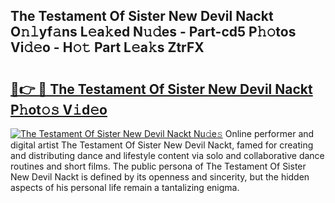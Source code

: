 ## The Testament Of Sister New Devil Nackt O𝚗𝚕yf𝚊ns L𝚎a𝚔ed N𝚞𝚍es - Part-cd5 P𝚑𝚘tos Vi𝚍𝚎o - H𝚘𝚝 Part L𝚎a𝚔s ZtrFX

# <h2><a href="http://kfdqen7.oniu.top/?m=The+Testament+Of+Sister+New+Devil+Nackt">🔗👉 🔴 The Testament Of Sister New Devil Nackt P𝚑ot𝚘𝚜 V𝚒d𝚎o</a></h2>

[![The Testament Of Sister New Devil Nackt Nu𝚍e𝚜](https://i.imgur.com/0qMVB7G.gif)](http://kfdqen7.oniu.top/?m=The+Testament+Of+Sister+New+Devil+Nackt)
Online performer and digital artist The Testament Of Sister New Devil Nackt, famed for creating and distributing dance and lifestyle content via solo and collaborative dance routines and short films. The public persona of The Testament Of Sister New Devil Nackt is defined by its openness and sincerity, but the hidden aspects of his personal life remain a tantalizing enigma.  
